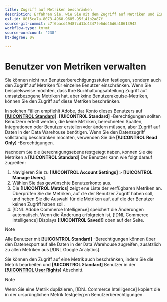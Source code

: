 ```yaml
---
title: Zugriff auf Metriken beschränken
description: Erfahren Sie, wie Sie mit dem Zugriff auf Metriken und Einschränkungen arbeiten.
exl-id: 88f5ca7a-8073-4968-9685-95f141b2a87f
source-git-commit: c7f6bacd49487cd13c4347fe6dd46d6a10613942
workflow-type: tm+mt
source-wordcount: '238'
ht-degree: 0%

---
```


# Benutzer von Metriken verwalten

Sie können nicht nur Benutzerberechtigungsstufen festlegen, sondern auch den Zugriff auf Metriken für einzelne Benutzer einschränken. Wenn Sie beispielsweise möchten, dass Ihre Buchhaltungsabteilung Zugriff auf umsatzbezogene Metriken hat, aber keine Benutzerakquise-Metriken, können Sie den Zugriff auf diese Metriken beschränken.

In solchen Fällen empfiehlt Adobe, das Konto dieses Benutzers auf **[[!UICONTROL Standard]](../../administrator/user-management/user-management.md)**. **[!UICONTROL Standard]** -Berechtigungen sollten Benutzern erteilt werden, die keine Metriken, berechneten Spalten, Integrationen oder Benutzer erstellen oder ändern müssen, aber Zugriff auf Daten in der Data Warehouse benötigen. Wenn Sie den Datenzugriff vollständig beschränken möchten, verwenden Sie die **[!UICONTROL Read Only]** -Berechtigungen.

Nachdem Sie die Berechtigungsebene festgelegt haben, können Sie die Metriken a **[!UICONTROL Standard]** Der Benutzer kann wie folgt darauf zugreifen:

1. Navigieren Sie zu **[!UICONTROL Account Settings]** > **[!UICONTROL Manage Users]**.
1. Wählen Sie das gewünschte Benutzerkonto aus.
1. Die **[!UICONTROL Metrics]** zeigt eine Liste der verfügbaren Metriken an. Überprüfen Sie die Metriken, auf die der Benutzer Zugriff haben soll, und heben Sie die Auswahl für die Metriken auf, auf die der Benutzer keinen Zugriff haben soll.
1. [!DNL Adobe Commerce Intelligence] speichert die Änderungen automatisch. Wenn die Änderung erfolgreich ist, [!DNL Commerce Intelligence] Displays **[!UICONTROL Saved!]** oben auf der Seite.

>[!NOTE]
>
>Alle Benutzer mit **[!UICONTROL Standard]** -Berechtigungen können über den Datenexport auf alle Daten in der Data Warehouse zugreifen, zusätzlich zu allen Metriken aus [!DNL Google Analytics].

Sie können den Zugriff auf eine Metrik auch beschränken, indem Sie die Metrik bearbeiten und **[!UICONTROL Standard]** Benutzer in der **[[!UICONTROL User Rights]](../../data-user/reports/ess-manage-data-metrics.md)** Abschnitt.

>[!NOTE]
>
>Wenn Sie eine Metrik duplizieren, [!DNL Commerce Intelligence] kopiert die in der ursprünglichen Metrik festgelegten Benutzerberechtigungen.
